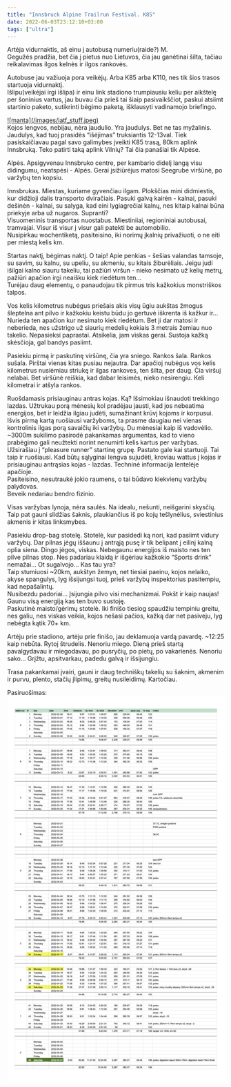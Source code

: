 ```yaml
---
title: "Innsbruck Alpine Trailrun Festival. K85"
date: 2022-06-03T23:12:10+03:00
tags: ["ultra"]
---
```



Artėja vidurnaktis, aš einu į autobusą numeriu(raide?) M.<br>
Gegužės pradžia, bet čia į pietus nuo Lietuvos, čia jau ganėtinai šilta, tačiau reikalavimas ilgos kelnės ir ilgos rankovės.<br>

Autobuse jau važiuoja pora veikėjų. Arba K85 arba K110, nes tik šios trasos startuoja vidurnaktį.<br>
Išlipu(veikėjai irgi išlipa) ir einu link stadiono trumpiausiu keliu per aikštelę per šoninius vartus, jau buvau čia prieš tai šiaip pasivaikščiot, paskui atsiimt startinio paketo, sutikrinti bėgimo paketą, išklausyti vadinamojo briefingo.<br>

<a href="/images/iatf_stuff.jpeg">
![manta](/images/iatf_stuff.jpeg)
</a>
<br>
Kojos lengvos, nebijau, nėra jaudulio. Yra jaudulys. Bet ne tas myžalinis. Jaudulys, kad tuoj prasidės “išėjimas” truksiantis 12-13val. Tiek pasiskaičiavau pagal savo galimybes įveikti K85 trasą, 80km aplink Innsbruką. Teko patirti taką aplink Vilnių? Tai čia panašiai tik Alpėse.<br>

Alpės. Apsigyvenau Innsbruko centre, per kambario didelį langą visu didingumu, neatspėsi - Alpės. Gerai įsižiūrėjus matosi Seegrube viršūnė, po varžybų ten kopsiu.<br>

Innsbrukas. Miestas, kuriame gyvenčiau ilgam. Plokščias mini didmiestis, kur didžioji dalis transporto dviračiais. Pasuki galvą kairėn - kalnai, pasuki dešinėn - kalnai, su salyga, kad eini lygiagrečiai kalnų, nes kitaip kalnai būna priekyje arba už nugaros. Supranti?<br>
Visuomeninis transportas nuostabus. Miestiniiai, regioniniai autobusai, tramvajai. Visur iš visur į visur gali patekti be automobilio.<br>
Nusipirkau wochentiketą, pasiteisino, iki norimų įkalnių privažiuoti, o ne eiti per miestą kelis km.<br>

Startas naktį, bėgimas naktį. O taip! Apie penkias - šešias valandas tamsoje, su savim, su kalnu, su upeliu, su akmeniu, su kitais žiburėliais. Jeigu judi išilgai kalno siauru takeliu, tai pažiūri viršun - nieko nesimato už kelių metrų, pažiūri apačion irgi neaišku kiek riedėtum ten…<br>
Turėjau daug elementų, o panaudojau tik pirmus tris kažkokius monstriškos talpos.<br>

Vos kelis kilometrus nubėgus priešais akis visų ūgiu aukštas žmogus šleptelna ant pilvo ir kažkokiu keistu būdu jo gertuvė iškrenta iš kažkur ir… Nurieda ten apačion kur nesimato kiek riedėtum. Bet ji dar matosi ir neberieda, nes užstrigo už siaurių medelių kokiais 3 metrais žemiau nuo takelio. Nepasieksi paprastai. Atsikelia, jam viskas gerai. Sustoja kažką skėsčioja, gal bandys pasiimt.<br>

Pasiekiu pirmą ir paskutinę viršūnę, čia yra sniego. Rankos šala. Rankos sušala. Pirštai vienas kitas pusiau nejautra. Dar apačioj nubėgus vos kelis kilometrus nusiėmiau striukę ir ilgas rankoves, ten šilta, per daug. Čia viršuj nelabai. Bet viršūnė reiškia, kad dabar leisimės, nieko nesirengiu. Keli kilometrai ir atšyla rankos.<br>

Ruošdamasis prisiauginau antras kojas. Ką? Išsimokiau išnaudoti trekkingo lazdas. Užtrukau porą mėnesių kol pradėjau jausti, kad jos nebeatima energijos, bet ir leidžia ilgiau judėti, sumažinant krūvį kojoms ir korpusui.<br>
Išvis pirmą kartą ruošiausi varžyboms, ta prasme daugiau nei vienas kontrolinis ilgas porą savaičių iki varžybų. Du mėnesiai kaip iš vadovėlio. ~3000m sukilimo pasirodė pakankamas argumentas, kad to vieno prabėgimo gali neužtekti norint nenumirti kelis kartus per varžybas.<br>
Užsirašiau į “pleasure runner” startinę grupę. Pastato gale kai startuoji. Tai taip ir ruošiausi. Kad būtų sąlyginai lengva sujudėti, kroviau wattus į kojas ir prisiauginau antrąsias kojas - lazdas. Techninė informacija lentelėje apačioje.<br>
Pasiteisino, nesutraukė jokio raumens, o tai būdavo kiekvienų varžybų palydovas.<br>
Beveik nedariau bendro fizinio.<br>

Visas varžybas lynoja, nėra saulės. Na idealu, nešunti, neišgarini skysčių. Taip pat gauni slidžias šaknis, plaukiančius iš po kojų tešlynėlius, sviestinius akmenis ir kitas linksmybes.<br>

Pasiekiu drop-bag stotelę. Stotelė, kur pasidedi ką nori, kad pasiimt vidury varžybų. Dar pilnas jėgų iššaunu į antrąją pusę ir tik belipant į eilinį kalną oplia siena. Dingo jėgos, viskas. Nebegaunu energijos iš maisto nes ten pilve pilnas stop. Nes padariau klaidą ir išgėriau kažkokio “Sports drink” nemažai… Ot sugalvojo… Kas tau yra?<br>
Taip stumiuosi ~20km, aukštyn žemyn, net tiesiai paeinu, kojos nelaiko, akyse spangulys, lyg išsijungsi tuoj, prieš varžybų inspektorius pasitempiu, kad nepašalintų.<br>
Nusibezdu padoriai… Įsijungia pilvo visi mechanizmai. Pokšt ir kaip naujas! Gaunu visą energiją kas ten buvo sustoję.<br>
Paskutinė maisto/gėrimų stotelė. Iki finišo tiesiog spaudžiu tempiniu greitu, nes galiu, nes viskas veikia, kojos nešasi pačios, kažką dar net pasiveju, lyg nebėgta kątik 70+ km.<br>

Artėju prie stadiono, artėju prie finišo, jau deklamuoja vardą pavardę. ~12:25 kaip nebūta. Rytoj štrudelis. Nenoriu miego. Dieną prieš startą pavalgydavau ir miegodavau, po pusryčių, po pietų, po vakarienės. Nenoriu sako… Grįžtu, apsitvarkau, padedu galvą ir išsijungiu.<br>

Trasa pakankamai įvairi, gauni ir daug techniškų takelių su šaknim, akmenim ir purvu, plento, stačių įlipimų, greitų nusileidimų. Kartočiau.<br>

Pasiruošimas:
<a href="/images/iatf_prep.png">
![pasiruošimas](/images/iatf_prep.png)
</a>
